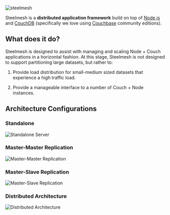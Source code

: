 ![steelmesh](https://github.com/steelmesh/steelmesh/raw/master/assets/steelmesh.png)

Steelmesh is a __distributed application framework__ build on top of [Node.js](http://nodejs.org/) and [CouchDB](http://couchdb.apache.org/) (specifically we love using [Couchbase](http://www.couchbase.org/) community editions).

## What does it do?

Steelmesh is designed to assist with managing and scaling Node + Couch applications in a horizontal fashion.  At this stage, Steelmesh is not designed to support partitioning large datasets, but rather to:

1. Provide load distribution for small-medium sized datasets that experience a high traffic load.

2. Provide a manageable interface to a number of Couch + Node instances.

## Architecture Configurations

### Standalone

![Standalone Server](https://github.com/steelmesh/steelmesh/raw/master/assets/arch-standalone.png)

### Master-Master Replication

![Master-Master Replication](https://github.com/steelmesh/steelmesh/raw/master/assets/arch-master-master.png)

### Master-Slave Replication

![Master-Slave Replication](https://github.com/steelmesh/steelmesh/raw/master/assets/arch-master-slave.png)

### Distributed Architecture

![Distributed Architecture](https://github.com/steelmesh/steelmesh/raw/master/assets/arch-distributed.png)